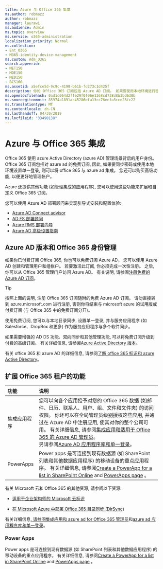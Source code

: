 ```yaml
---
title: Azure 与 Office 365 集成
ms.author: robmazz
author: robmazz
manager: laurawi
ms.audience: Admin
ms.topic: overview
ms.service: o365-administration
localization_priority: Normal
ms.collection:
- Ent_O365
- M365-identity-device-management
ms.custom: Adm_O365
search.appverid:
- MET150
- MOE150
- MED150
- BCS160
ms.assetid: a5efce5d-9c9c-4190-b61b-fd273c1d425f
description: 你的 Office 365 订阅包括 Azure AD 订阅。 如果要使用本地环境进行密码同步或单一登录, 请将 Office 365 与 Azure AD 集成。
ms.openlocfilehash: 0ad1c064d2ffe29f0f06e1368cd728d8b3bd630b
ms.sourcegitcommit: 85974a1891ac45286efa13cc76eefa3cce28fc22
ms.translationtype: MT
ms.contentlocale: zh-CN
ms.lasthandoff: 04/30/2019
ms.locfileid: "33490138"
---
```

# <a name="azure-integration-with-office-365"></a>Azure 与 Office 365 集成

Office 365 使用 azure Active Directory (azure AD) 管理场景背后的用户身份。 Office 365 订阅包括对 azure ad 的免费订阅, 因此, 如果要同步密码或使用本地环境设置单一登录, 则可以将 office 365 与 azure ad 集成。 您还可以购买高级功能, 以便更好地管理帐户。
  
Azure 还提供其他功能 (如管理集成的应用程序), 您可以使用这些功能来扩展和自定义 Office 365 订阅。
  
您可以使用 Azure AD 部署顾问来实现引导式安装和配置体验:
 - [Azure AD Connect advisor](https://aka.ms/aadconnectpwsync)
 - [AD FS 部署顾问](https://aka.ms/adfsguidance)
 - [Azure RMS 部署向导](https://aka.ms/azuremsguidance)
 - [Azure AD 高级设置指南](https://aka.ms/aadpguidance)
  
## <a name="azure-ad-editions-and-office-365-identity-management"></a>Azure AD 版本和 Office 365 身份管理

如果你已付费订阅 Office 365, 你也可以免费订阅 Azure AD。 您可以使用 Azure AD 创建和管理用户和组帐户。 若要激活此订阅, 你必须完成一次性注册。 之后, 你可以从 Office 365 管理门户访问 Azure AD。 有关说明, 请参阅[注册免费的 Azure AD 订阅](https://go.microsoft.com/fwlink/p/?LinkId=617127)。 
  
> [!TIP]
> 按照上面的说明, 注册 Office 365 订阅随附的免费 Azure AD 订阅。 请勿直接转到 azure.microsoft.com 进行注册, 否则你将结束与 microsoft azure 的试用版或付费订阅 (与 Office 365 中的免费订阅分开)。 
  
使用免费订阅, 您可以与本地目录同步, 设置单一登录, 并与服务应用程序 (如 Salesforce、DropBox 和更多) 作为服务应用程序与多个软件同步。
  
如果需要增强的 AD DS 功能、双向同步和其他管理功能, 可以将免费订阅升级到付费的高级订阅。 有关详细信息, 请参阅[Azure Active Directory 版本](https://docs.microsoft.com/azure/active-directory/fundamentals/active-directory-whatis)。
  
有关 office 365 和 azure AD 的详细信息, 请参阅[了解 office 365 标识和 azure Active Directory](https://support.office.com/article/06a189e7-5ec6-4af2-94bf-a22ea225a7a9)。
  
## <a name="extend-the-capabilities-of-your-office-365-tenant"></a>扩展 Office 365 租户的功能

|**功能**|**说明**|
|:-----|:-----|
|集成应用程序  <br/> |您可以向各个应用授予对您的 Office 365 数据 (如邮件、日历、联系人、用户、组、文件和文件夹) 的访问权限。 你还可以在全局管理员级别授权这些应用, 并通过在 Azure AD 中注册应用, 使其对你的整个公司可用。 有关详细信息, 请参阅[集成应用和适用于 Office 365 的 Azure AD 管理员](https://support.office.com/article/cb2250e3-451e-416f-bf4e-363549652c2a)。  <br/> 另请参阅[Azure AD 应用程序库和单一登录](https://go.microsoft.com/fwlink/p/?LinkId=698604)。  <br/> |
|PowerApps  <br/> | Power apps 是可连接到现有数据源 (如 SharePoint 列表和其他数据应用程序) 的移动设备的重点应用程序。 有关详细信息, 请参阅[Create a PowerApp for a list in SharePoint Online](https://support.office.com/article/9338b2d2-67ac-4b81-8e67-97da27e5e9ab) and [PowerApps page](https://powerapps.microsoft.com/) 。  <br/> |
   
有关 Microsoft 云和 Office 365 的其他资源, 请参阅以下资源:
  
- [适用于企业架构师的 Microsoft 云标识](https://go.microsoft.com/fwlink/p/?LinkId=524586)
    
- [在 Microsoft Azure 中部署 Office 365 目录同步 (DirSync)](https://go.microsoft.com/fwlink/p/?LinkId=517887)
    

有关详细信息[, 请参阅集成应用和 azure ad for Office 365 管理员](integrated-apps-and-azure-ads.md)和[azure ad 应用程序库和单一登录](https://docs.microsoft.com/azure/active-directory/manage-apps/what-is-single-sign-on)。

### <a name="power-apps"></a>Power Apps
Power apps 是可连接到现有数据源 (如 SharePoint 列表和其他数据应用程序) 的移动设备的重点应用程序。 有关详细信息, 请参阅[Create a PowerApp for a list in SharePoint Online](https://support.office.com/article/9338b2d2-67ac-4b81-8e67-97da27e5e9ab) and [PowerApps page](https://powerapps.microsoft.com/) 。